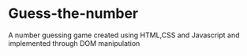 # Guess-the-number
A number guessing game created using HTML,CSS and Javascript and implemented through DOM manipulation
